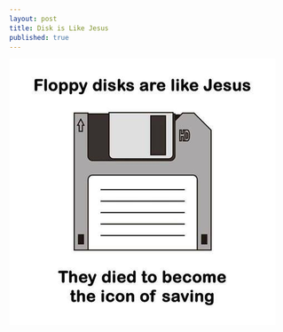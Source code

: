 ```yaml
---
layout: post
title: Disk is Like Jesus
published: true
---
```


![Fixing a Bug in Production](../images/disksarelikejesus.jpg)
